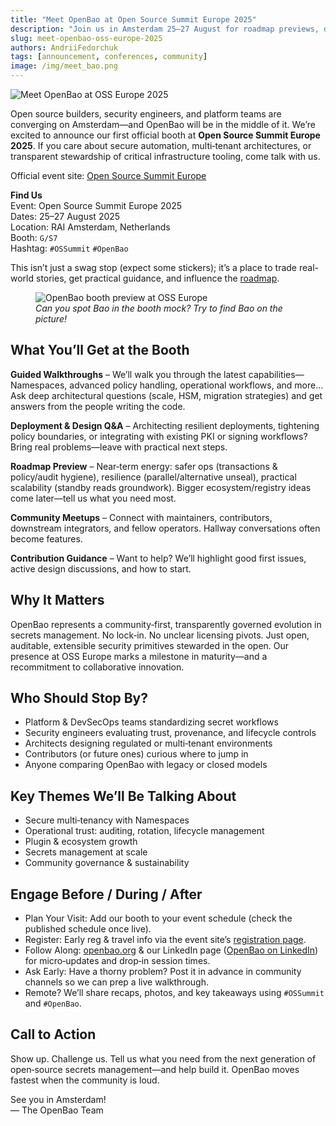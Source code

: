 ```yaml
---
title: "Meet OpenBao at Open Source Summit Europe 2025"
description: "Join us in Amsterdam 25–27 August for roadmap previews, deep-dive Q&A, and hands-on conversations about open-source secrets management."
slug: meet-openbao-oss-europe-2025
authors: AndriiFedorchuk
tags: [announcement, conferences, community]
image: /img/meet_bao.png
---
```


![Meet OpenBao at OSS Europe 2025](/img/ossummit_meet_bao.png)

Open source builders, security engineers, and platform teams are converging on Amsterdam—and OpenBao will be in the middle of it. We’re excited to announce our first official booth at **Open Source Summit Europe 2025**. If you care about secure automation, multi‑tenant architectures, or transparent stewardship of critical infrastructure tooling, come talk with us.

Official event site: [Open Source Summit Europe](https://events.linuxfoundation.org/open-source-summit-europe/)

**Find Us**  
Event: Open Source Summit Europe 2025  
Dates: 25–27 August 2025  
Location: RAI Amsterdam, Netherlands  
Booth: `G/S7`  
Hashtag: `#OSSummit` `#OpenBao`  

This isn’t just a swag stop (expect some stickers); it’s a place to trade real-world stories, get practical guidance, and influence the [roadmap](https://github.com/openbao/openbao/issues/569).

<!-- truncate -->

<figure>
	<img src="/img/ossummit_bao_booth.png" alt="OpenBao booth preview at OSS Europe" />
	<figcaption><em>Can you spot Bao in the booth mock? Try to find Bao on the picture!</em></figcaption>
</figure>

## What You’ll Get at the Booth

**Guided Walkthroughs** – We’ll walk you through the latest capabilities—Namespaces, advanced policy handling, operational workflows, and more... Ask deep architectural questions (scale, HSM, migration strategies) and get answers from the people writing the code.

**Deployment & Design Q&A** – Architecting resilient deployments, tightening policy boundaries, or integrating with existing PKI or signing workflows? Bring real problems—leave with practical next steps.

**Roadmap Preview** – Near‑term energy: safer ops (transactions & policy/audit hygiene), resilience (parallel/alternative unseal), practical scalability (standby reads groundwork). Bigger ecosystem/registry ideas come later—tell us what you need most.

**Community Meetups** – Connect with maintainers, contributors, downstream integrators, and fellow operators. Hallway conversations often become features.

**Contribution Guidance** – Want to help? We’ll highlight good first issues, active design discussions, and how to start.

## Why It Matters

OpenBao represents a community‑first, transparently governed evolution in secrets management. No lock‑in. No unclear licensing pivots. Just open, auditable, extensible security primitives stewarded in the open. Our presence at OSS Europe marks a milestone in maturity—and a recommitment to collaborative innovation.

## Who Should Stop By?

- Platform & DevSecOps teams standardizing secret workflows
- Security engineers evaluating trust, provenance, and lifecycle controls
- Architects designing regulated or multi‑tenant environments
- Contributors (or future ones) curious where to jump in
- Anyone comparing OpenBao with legacy or closed models

## Key Themes We’ll Be Talking About

- Secure multi‑tenancy with Namespaces
- Operational trust: auditing, rotation, lifecycle management
- Plugin & ecosystem growth
- Secrets management at scale
- Community governance & sustainability

## Engage Before / During / After

- Plan Your Visit: Add our booth to your event schedule (check the published schedule once live).
- Register: Early reg & travel info via the event site’s [registration page](https://events.linuxfoundation.org/open-source-summit-europe/register/).
- Follow Along: [openbao.org](https://openbao.org) & our LinkedIn page ([OpenBao on LinkedIn](https://www.linkedin.com/company/openbao)) for micro‑updates and drop‑in session times.
- Ask Early: Have a thorny problem? Post it in advance in community channels so we can prep a live walkthrough.
- Remote? We’ll share recaps, photos, and key takeaways using `#OSSummit` and `#OpenBao`.

## Call to Action

Show up. Challenge us. Tell us what you need from the next generation of open‑source secrets management—and help build it. OpenBao moves fastest when the community is loud.

See you in Amsterdam!  
— The OpenBao Team